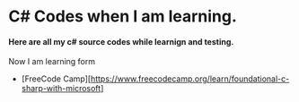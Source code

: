# C# Codes when I am learning.
#### Here are all my c# source codes while learnign and testing.
Now I am learning form
- [FreeCode Camp][https://www.freecodecamp.org/learn/foundational-c-sharp-with-microsoft]

